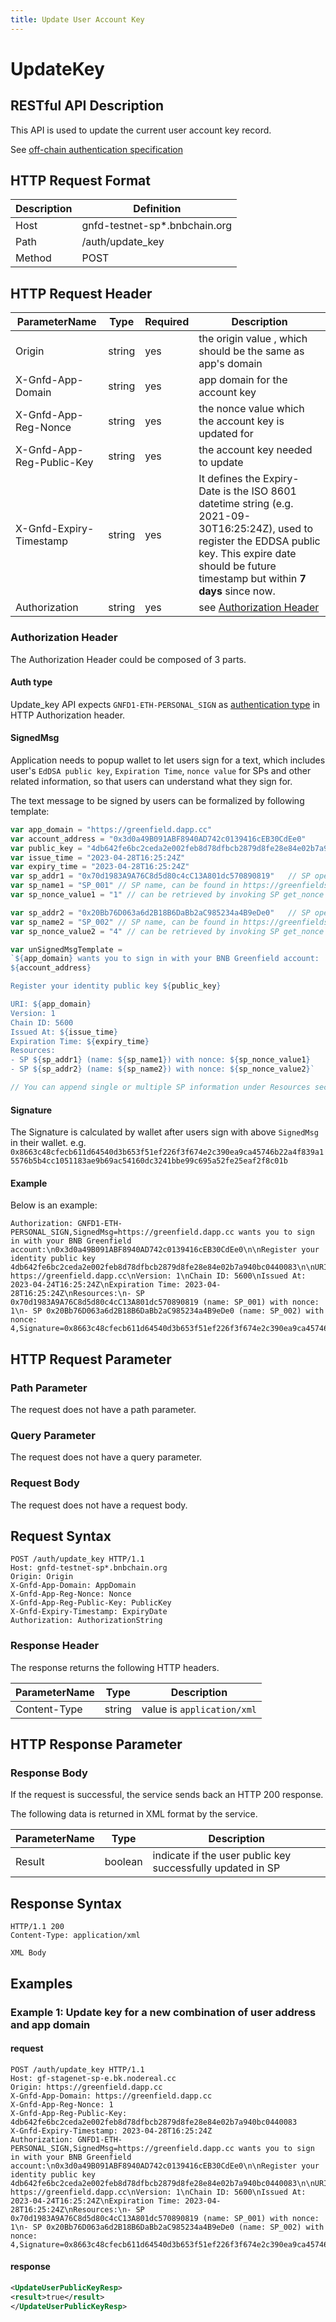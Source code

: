 ```yaml
---
title: Update User Account Key
---
```


# UpdateKey 

## RESTful API Description

This API is used to update the current user account key record.

See [off-chain authentication specification](../../guide/storage-provider/modules/authenticator.md)

## HTTP Request Format

| Description | Definition                     |
| ----------- | ------------------------------ |
| Host        | gnfd-testnet-sp*.bnbchain.org |
| Path        | /auth/update_key               |
| Method      | POST                           |

## HTTP Request Header

| ParameterName              | Type   | Required | Description                                                                                                                                                                                                 |
| -------------------------- | ------ | -------- | ----------------------------------------------------------------------------------------------------------------------------------------------------------------------------------------------------------- |
| Origin                     | string | yes      | the origin value , which should be the same as app's domain                                                                                                                                                 |
| X-Gnfd-App-Domain          | string | yes      | app domain for the account key                                                                                                                                                                              |
| X-Gnfd-App-Reg-Nonce       | string | yes      | the nonce value which the account key is updated for                                                                                                                                                        |
| X-Gnfd-App-Reg-Public-Key  | string | yes      | the account key needed to update                                                                                                                                                                            |
| X-Gnfd-Expiry-Timestamp | string | yes      | It defines the Expiry-Date is the ISO 8601 datetime string (e.g. 2021-09-30T16:25:24Z), used to register the EDDSA public key. This expire date should be future timestamp but within **7 days** since now. |
| Authorization              | string | yes      | see [Authorization Header](#authorization-header)                                                                                                                                                           |

### Authorization Header

The Authorization Header could be composed of 3 parts.

#### Auth type

Update_key API expects `GNFD1-ETH-PERSONAL_SIGN` as [authentication type](../../../docs/api/storage-provider-rest#authentication-type) in HTTP Authorization header.

#### SignedMsg

Application needs to popup wallet to let users sign for a text, which includes user's `EdDSA public key`, `Expiration Time`, `nonce value` for SPs and other related information, so that users can understand what they sign for.

The text message to be signed by users can be formalized by following template:

```js
var app_domain = "https://greenfield.dapp.cc"
var account_address = "0x3d0a49B091ABF8940AD742c0139416cEB30CdEe0"
var public_key = "4db642fe6bc2ceda2e002feb8d78dfbcb2879d8fe28e84e02b7a940bc0440083"
var issue_time = "2023-04-28T16:25:24Z"
var expiry_time = "2023-04-28T16:25:24Z"
var sp_addr1 = "0x70d1983A9A76C8d5d80c4cC13A801dc570890819"   // SP operator address
var sp_name1 = "SP_001" // SP name, can be found in https://greenfieldscan.com
var sp_nonce_value1 = "1" // can be retrieved by invoking SP get_nonce API

var sp_addr2 = "0x20Bb76D063a6d2B18B6DaBb2aC985234a4B9eDe0"   // SP operator address
var sp_name2 = "SP_002" // SP name, can be found in https://greenfieldscan.com
var sp_nonce_value2 = "4" // can be retrieved by invoking SP get_nonce API

var unSignedMsgTemplate = 
`${app_domain} wants you to sign in with your BNB Greenfield account:
${account_address}

Register your identity public key ${public_key}

URI: ${app_domain}
Version: 1
Chain ID: 5600
Issued At: ${issue_time}
Expiration Time: ${expiry_time}
Resources:
- SP ${sp_addr1} (name: ${sp_name1}) with nonce: ${sp_nonce_value1}
- SP ${sp_addr2} (name: ${sp_name2}) with nonce: ${sp_nonce_value2}`

// You can append single or multiple SP information under Resources section

```

#### Signature

The Signature is calculated by wallet after users sign with above `SignedMsg` in their wallet.
e.g. `0x8663c48cfecb611d64540d3b653f51ef226f3f674e2c390ea9ca45746b22a4f839a15576b5b4cc1051183ae9b69ac54160dc3241bbe99c695a52fe25eaf2f8c01b`

#### Example

Below is an example:

```HTTP
Authorization: GNFD1-ETH-PERSONAL_SIGN,SignedMsg=https://greenfield.dapp.cc wants you to sign in with your BNB Greenfield account:\n0x3d0a49B091ABF8940AD742c0139416cEB30CdEe0\n\nRegister your identity public key 4db642fe6bc2ceda2e002feb8d78dfbcb2879d8fe28e84e02b7a940bc0440083\n\nURI: https://greenfield.dapp.cc\nVersion: 1\nChain ID: 5600\nIssued At: 2023-04-24T16:25:24Z\nExpiration Time: 2023-04-28T16:25:24Z\nResources:\n- SP 0x70d1983A9A76C8d5d80c4cC13A801dc570890819 (name: SP_001) with nonce: 1\n- SP 0x20Bb76D063a6d2B18B6DaBb2aC985234a4B9eDe0 (name: SP_002) with nonce: 4,Signature=0x8663c48cfecb611d64540d3b653f51ef226f3f674e2c390ea9ca45746b22a4f839a15576b5b4cc1051183ae9b69ac54160dc3241bbe99c695a52fe25eaf2f8c01b
```

## HTTP Request Parameter

### Path Parameter

The request does not have a path parameter.

### Query Parameter

The request does not have a query parameter.
### Request Body

The request does not have a request body.

## Request Syntax

```HTTP
POST /auth/update_key HTTP/1.1
Host: gnfd-testnet-sp*.bnbchain.org
Origin: Origin
X-Gnfd-App-Domain: AppDomain
X-Gnfd-App-Reg-Nonce: Nonce
X-Gnfd-App-Reg-Public-Key: PublicKey
X-Gnfd-Expiry-Timestamp: ExpiryDate
Authorization: AuthorizationString
```

### Response Header

The response returns the following HTTP headers.

| ParameterName | Type   | Description                |
| ------------- | ------ |----------------------------|
| Content-Type  | string | value is `application/xml` |

## HTTP Response Parameter

### Response Body

If the request is successful, the service sends back an HTTP 200 response.

The following data is returned in XML format by the service.

| ParameterName | Type    | Description                                                |
| ------------- | ------- | ---------------------------------------------------------- |
| Result        | boolean | indicate if the user public key successfully updated in SP |

## Response Syntax

```HTTP
HTTP/1.1 200
Content-Type: application/xml

XML Body
```

## Examples

### Example 1: Update key for a new combination of user address and app domain

#### request

```HTTP
POST /auth/update_key HTTP/1.1
Host: gf-stagenet-sp-e.bk.nodereal.cc
Origin: https://greenfield.dapp.cc
X-Gnfd-App-Domain: https://greenfield.dapp.cc
X-Gnfd-App-Reg-Nonce: 1
X-Gnfd-App-Reg-Public-Key: 4db642fe6bc2ceda2e002feb8d78dfbcb2879d8fe28e84e02b7a940bc0440083
X-Gnfd-Expiry-Timestamp: 2023-04-28T16:25:24Z
Authorization: GNFD1-ETH-PERSONAL_SIGN,SignedMsg=https://greenfield.dapp.cc wants you to sign in with your BNB Greenfield account:\n0x3d0a49B091ABF8940AD742c0139416cEB30CdEe0\n\nRegister your identity public key 4db642fe6bc2ceda2e002feb8d78dfbcb2879d8fe28e84e02b7a940bc0440083\n\nURI: https://greenfield.dapp.cc\nVersion: 1\nChain ID: 5600\nIssued At: 2023-04-24T16:25:24Z\nExpiration Time: 2023-04-28T16:25:24Z\nResources:\n- SP 0x70d1983A9A76C8d5d80c4cC13A801dc570890819 (name: SP_001) with nonce: 1\n- SP 0x20Bb76D063a6d2B18B6DaBb2aC985234a4B9eDe0 (name: SP_002) with nonce: 4,Signature=0x8663c48cfecb611d64540d3b653f51ef226f3f674e2c390ea9ca45746b22a4f839a15576b5b4cc1051183ae9b69ac54160dc3241bbe99c695a52fe25eaf2f8c01b
```

#### response

```xml
<UpdateUserPublicKeyResp>
<result>true</result>
</UpdateUserPublicKeyResp>
```
